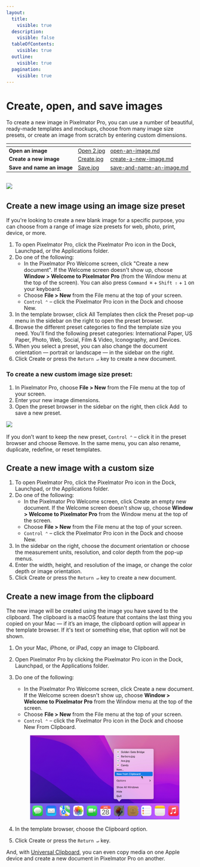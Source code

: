 ```yaml
---
layout:
  title:
    visible: true
  description:
    visible: false
  tableOfContents:
    visible: true
  outline:
    visible: true
  pagination:
    visible: true
---
```


# Create, open, and save images

To create a new image in Pixelmator Pro, you can use a number of beautiful, ready-made templates and mockups, choose from many image size presets, or create an image from scratch by entering custom dimensions.

<table data-view="cards"><thead><tr><th></th><th data-hidden data-card-cover data-type="files"></th><th data-hidden data-card-target data-type="content-ref"></th></tr></thead><tbody><tr><td><strong>Open an image</strong></td><td><a href="../.gitbook/assets/Open 2.jpg">Open 2.jpg</a></td><td><a href="../open-an-image.md">open-an-image.md</a></td></tr><tr><td><strong>Create a new image</strong></td><td><a href="../.gitbook/assets/Create.jpg">Create.jpg</a></td><td><a href="../pixelmator-pro-basics/create-a-new-image.md">create-a-new-image.md</a></td></tr><tr><td><strong>Save and name an image</strong></td><td><a href="../.gitbook/assets/Save.jpg">Save.jpg</a></td><td><a href="save-and-name-an-image.md">save-and-name-an-image.md</a></td></tr></tbody></table>

##







![](https://help.pixelmator.com/pixelmator-pro/3.5/assets/English/1663831586000.jpeg)



## Create a new image using an image size preset

If you're looking to create a new blank image for a specific purpose, you can choose from a range of image size presets for web, photo, print, device, or more.

1. To open Pixelmator Pro, click the Pixelmator Pro icon in the Dock, Launchpad, or the Applications folder.
2. Do one of the following:
   * In the Pixelmator Pro Welcome screen, click "Create a new document". If the Welcome screen doesn't show up, choose **Window > Welcome to Pixelmator Pro** (from the Window menu at the top of the screen). You can also press `Command ⌘` + `Shift ⇧` + `1` on your keyboard.
   * Choose **File > New** from the File menu at the top of your screen.
   * `Control ⌃` – click the Pixelmator Pro icon in the Dock and choose New.
3. In the template browser, click All Templates then click the Preset pop-up menu in the sidebar on the right to open the preset browser.
4. Browse the different preset categories to find the template size you need. You'll find the following preset categories: International Paper, US Paper, Photo, Web, Social, Film & Video, Iconography, and Devices.
5. When you select a preset, you can also change the document orientation — portrait or landscape — in the sidebar on the right.
6. Click Create or press the `Return ↵` key to create a new document.

### To create a new custom image size preset:

1. In Pixelmator Pro, choose **File > New** from the File menu at the top of your screen.
2. Enter your new image dimensions.
3. Open the preset browser in the sidebar on the right, then click Add <img src="https://help.pixelmator.com/pixelmator-pro/3.5/assets/English/1579274394000.png" alt="" data-size="line"> to save a new preset.

![](https://help.pixelmator.com/pixelmator-pro/3.5/assets/English/1663831087000.jpeg)

If you don’t want to keep the new preset, `Control ⌃` – click it in the preset browser and choose Remove. In the same menu, you can also rename, duplicate, redefine, or reset templates.

## Create a new image with a custom size

1. To open Pixelmator Pro, click the Pixelmator Pro icon in the Dock, Launchpad, or the Applications folder.
2. Do one of the following:
   * In the Pixelmator Pro Welcome screen, click Create an empty new document. If the Welcome screen doesn't show up, choose **Window > Welcome to Pixelmator Pro** from the Window menu at the top of the screen.
   * Choose **File > New** from the File menu at the top of your screen.
   * `Control ⌃` – click the Pixelmator Pro icon in the Dock and choose New.
3. In the sidebar on the right, choose the document orientation or choose the measurement units, resolution, and color depth from the pop-up menus.
4. Enter the width, height, and resolution of the image, or change the color depth or image orientation.
5. Click Create or press the `Return ↵` key to create a new document.

## Create a new image from the clipboard

The new image will be created using the image you have saved to the clipboard. The clipboard is a macOS feature that contains the last thing you copied on your Mac — if it’s an image, the clipboard option will appear in the template browser. If it's text or something else, that option will not be shown.

1. On your Mac, iPhone, or iPad, copy an image to Clipboard.
2. Open Pixelmator Pro by clicking the Pixelmator Pro icon in the Dock, Launchpad, or the Applications folder.
3.  Do one of the following:

    * In the Pixelmator Pro Welcome screen, click Create a new document. If the Welcome screen doesn't show up, choose **Window > Welcome to Pixelmator Pro** from the Window menu at the top of the screen.
    * Choose **File > New** from the File menu at the top of your screen.
    * `Control ⌃` – click the Pixelmator Pro icon in the Dock and choose New From Clipboard.

    <figure><img src="../.gitbook/assets/image (6).png" alt=""><figcaption></figcaption></figure>
4. In the template browser, choose the Clipboard option.
5. Click Create or press the `Return ↵` key.

And, with [Universal Clipboard](https://support.apple.com/en-lamr/102430), you can even copy media on one Apple device and create a new document in Pixelmator Pro on another.

